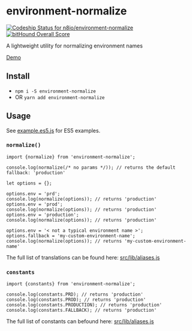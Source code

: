 # environment-normalize
[ ![Codeship Status for n8io/environment-normalize](https://app.codeship.com/projects/fab2a050-810e-0134-279a-7e60ebb19227/status?branch=master)](https://app.codeship.com/projects/182146) [![bitHound Overall Score](https://www.bithound.io/github/n8io/environment-normalize/badges/score.svg)](https://www.bithound.io/github/n8io/environment-normalize)

A lightweight utility for normalizing environment names

[Demo](https://runkit.com/npm/environment-normalize)

## Install

* `npm i -S environment-normalize`
* OR `yarn add environment-normalize`

## Usage

See [example.es5.js](example.es5.js) for ES5 examples.

### `normalize()`

```
import {normalize} from 'environment-normalize';

console.log(normalize(/* no params */)); // returns the default fallback: 'production'

let options = {};

options.env = 'prd';
console.log(normalize(options)); // returns 'production'
options.env = 'prod';
console.log(normalize(options)); // returns 'production'
options.env = 'production';
console.log(normalize(options)); // returns 'production'

options.env = '< not a typical environment name >';
options.fallback = 'my-custom-environment-name';
console.log(normalize(options)); // returns 'my-custom-environment-name'
```

The full list of translations can be found here: [src/lib/aliases.js](src/lib/aliases.js)

### `constants`

```
import {constants} from 'environment-normalize';

console.log(constants.PRD); // returns 'production'
console.log(constants.PROD); // returns 'production'
console.log(constants.PRODUCTION); // returns 'production'
console.log(constants.FALLBACK); // returns 'production'
```

The full list of constants can befound here: [src/lib/aliases.js](src/lib/aliases.js)
